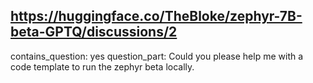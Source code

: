## https://huggingface.co/TheBloke/zephyr-7B-beta-GPTQ/discussions/2

contains_question: yes
question_part: Could you please help me with a code template to run the zephyr beta locally.